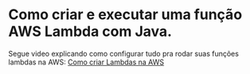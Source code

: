 # Como criar e executar uma função AWS Lambda com Java.

<p>Segue video explicando como configurar tudo pra rodar suas funções lambdas na AWS: <a href="https://www.linkedin.com/feed/update/urn:li:activity:7141120743878172675/">Como criar Lambdas na AWS<a/></p> 
